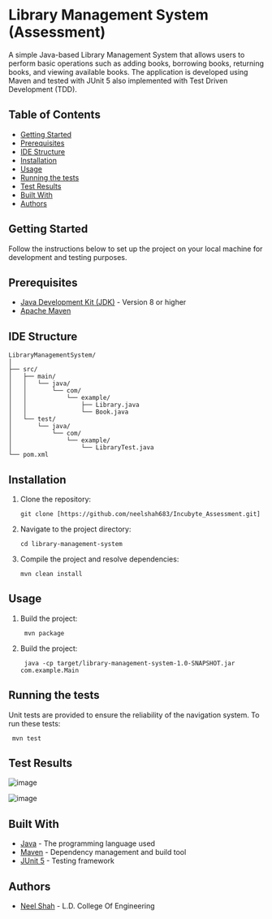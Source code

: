# Library Management System (Assessment)

A simple Java-based Library Management System that allows users to perform basic operations such as adding books, borrowing books, returning books, and viewing available books. The application is developed using Maven and tested with JUnit 5 also implemented with Test Driven Development (TDD).

## Table of Contents

- [Getting Started](#getting-started)
- [Prerequisites](#prerequisites)
- [IDE Structure](#ide-structure)
- [Installation](#installation)
- [Usage](#usage)
- [Running the tests](#running-the-tests)
- [Test Results](#test-results)
- [Built With](#built-with)
- [Authors](#authors)

## Getting Started

Follow the instructions below to set up the project on your local machine for development and testing purposes.

## Prerequisites

- [Java Development Kit (JDK)](https://www.oracle.com/java/technologies/javase-downloads.html) - Version 8 or higher
- [Apache Maven](https://maven.apache.org/install.html)

## IDE Structure

```plaintext
LibraryManagementSystem/
│
├── src/
│   ├── main/
│   │   └── java/
│   │       └── com/
│   │           └── example/
│   │               ├── Library.java
│   │               └── Book.java
│   └── test/
│       └── java/
│           └── com/
│               └── example/
│                   └── LibraryTest.java
└── pom.xml
```

## Installation

1. Clone the repository:

   ```
   git clone [https://github.com/neelshah683/Incubyte_Assessment.git]
   ```

2. Navigate to the project directory:

   ```
   cd library-management-system

   ```

3. Compile the project and resolve dependencies:
   ```
   mvn clean install

   ```

## Usage

1. Build the project:

   ```
    mvn package
   ```

2. Build the project:

   ```
    java -cp target/library-management-system-1.0-SNAPSHOT.jar com.example.Main

   ```

## Running the tests

Unit tests are provided to ensure the reliability of the navigation system. To run these tests:

`  mvn test
 `
 
## Test Results

![image](https://github.com/user-attachments/assets/60c35fce-12f6-48c8-b9df-4bdc5fccb715)

![image](https://github.com/user-attachments/assets/668871ac-f664-4817-b59b-180a96ffbb16)


## Built With

- [Java](https://www.oracle.com/java/) - The programming language used
- [Maven](https://maven.apache.org/) - Dependency management and build tool
- [JUnit 5](https://junit.org/junit5/) - Testing framework

## Authors

- [Neel Shah](https://github.com/neelshah683/) - L.D. College Of Engineering
